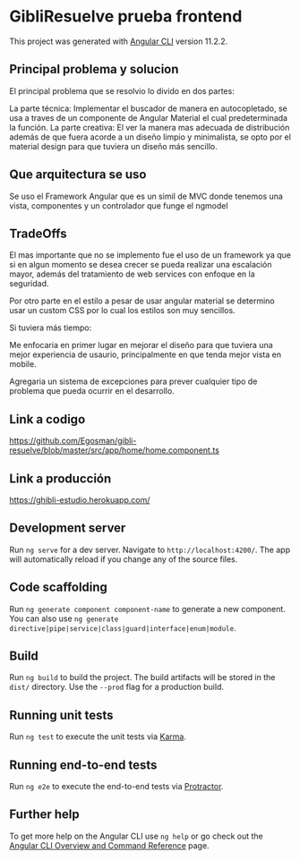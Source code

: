 # GibliResuelve prueba frontend
 
This project was generated with [Angular CLI](https://github.com/angular/angular-cli) version 11.2.2.

## Principal problema y solucion

El principal problema que se resolvio lo divido en dos partes:

La parte técnica: Implementar el buscador de manera en autocopletado, se usa a traves de un componente de Angular Material el cual predeterminada la función.
La parte creativa: El ver la manera mas adecuada de distribución además de que fuera acorde a un diseño limpio y minimalista, se opto por el 
material design para que tuviera un diseño más sencillo.

## Que arquitectura se uso

Se uso el Framework Angular que es un simil de MVC donde tenemos una vista, componentes y un controlador que funge el ngmodel

## TradeOffs

El mas importante que no se implemento fue el uso de un framework ya que si en algun momento se desea crecer se pueda realizar una escalación mayor, además del tratamiento de web services con enfoque en la seguridad.

Por otro parte en el estilo a pesar de usar angular material se determino usar un custom CSS por lo cual los estilos son muy sencillos.

Si tuviera más tiempo:

Me enfocaria en primer lugar en mejorar el diseño para que tuviera una mejor experiencia de usaurio, principalmente en que tenda mejor vista en mobile.

Agregaria un sistema de excepciones para prever cualquier tipo de problema que pueda ocurrir en el desarrollo.

## Link a codigo

https://github.com/Egosman/gibli-resuelve/blob/master/src/app/home/home.component.ts

## Link a producción 

https://ghibli-estudio.herokuapp.com/

## Development server

Run `ng serve` for a dev server. Navigate to `http://localhost:4200/`. The app will automatically reload if you change any of the source files.

## Code scaffolding

Run `ng generate component component-name` to generate a new component. You can also use `ng generate directive|pipe|service|class|guard|interface|enum|module`.

## Build

Run `ng build` to build the project. The build artifacts will be stored in the `dist/` directory. Use the `--prod` flag for a production build.

## Running unit tests

Run `ng test` to execute the unit tests via [Karma](https://karma-runner.github.io).

## Running end-to-end tests

Run `ng e2e` to execute the end-to-end tests via [Protractor](http://www.protractortest.org/).

## Further help

To get more help on the Angular CLI use `ng help` or go check out the [Angular CLI Overview and Command Reference](https://angular.io/cli) page.
